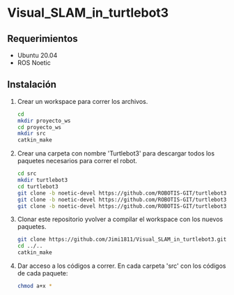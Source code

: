 # Visual_SLAM_in_turtlebot3

## Requerimientos
- Ubuntu 20.04
- ROS Noetic

## Instalación

1. Crear un workspace para correr los archivos.
   
   ```bash
   cd
   mkdir proyecto_ws
   cd proyecto_ws
   mkdir src
   catkin_make
   ```

2. Crear una carpeta con nombre 'Turtlebot3' para descargar todos los paquetes necesarios para correr el robot.

    ```bash
    cd src
    mkdir turtlebot3
    cd turtlebot3
    git clone -b noetic-devel https://github.com/ROBOTIS-GIT/turtlebot3.git
    git clone -b noetic-devel https://github.com/ROBOTIS-GIT/turtlebot3_msgs.git
    git clone -b noetic-devel https://github.com/ROBOTIS-GIT/turtlebot3_simulations.git
    ```

3. Clonar este repositorio yvolver a compilar el workspace con los nuevos paquetes.
   ```bash
   git clone https://github.com/Jimi1811/Visual_SLAM_in_turtlebot3.git
   cd ../..
   catkin_make
   ```
   
4. Dar acceso a los códigos a correr. En cada carpeta 'src' con los códigos de cada paquete:
   ```bash
   chmod a+x *
   ``` 
